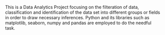 This is a Data Analytics Project focusing on the filteration of data, classification and identification of the data set into different groups or fields in order to draw necessary inferences.
Python and its libraries such as matplotlib, seaborn, numpy and pandas are employed to do the needful task.
